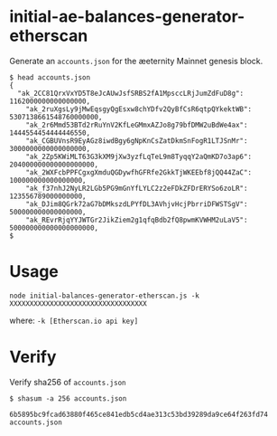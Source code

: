 # initial-ae-balances-generator-etherscan
Generate an `accounts.json` for the æeternity Mainnet genesis block.

```
$ head accounts.json
{
  "ak_2CC81QrxVxYD5T8eJcAUwJsfSRBS2fA1MpsccLRjJumZdFuD8g": 1162000000000000000,
    "ak_2ruXgsLy9jMwEqsgyQgEsxw8chYDfv2QyBfCsR6qtpQYkektWB": 5307138661548760000000,
    "ak_2r6Mmd53BTd2rRuYnV2KfLeGMmxAZJo8g79bfDMW2uBdWe4ax": 1444554454444446550,
    "ak_CGBUVnsR9EyAGz8iwdBgy6gNpKnCsZatDkmSnFogR1LTJSnMr": 3000000000000000000,
    "ak_2Zp5KWiMLT63G3kXM9jXw3yzfLqTeL9m8TyqqY2aQmKD7o3ap6": 204000000000000000000,
    "ak_2WXFcbPPFCgxgXmduQGDywfhGFRfe2GkkTjWKEEbf8jQQ44ZaC": 100000000000000000,
    "ak_f37nhJ2NyLR2LGb5PG9mGnYfLYLC2z2eFDkZFDrERYSo6zoLR": 123556789000000000,
    "ak_DJim8QGrk72aG7bDMkszdLPYfDL3AVhjvHcjPbrriDFWSTSgV": 500000000000000000,
    "ak_REvrRjqYYJWTGr2JikZiem2g1qfqBdb2fQ8pwmKVWHM2uLaV5": 500000000000000000000,
$
```

# Usage

`node initial-balances-generator-etherscan.js -k XXXXXXXXXXXXXXXXXXXXXXXXXXXXXXXXXX`

where: `-k [Etherscan.io api key]`

# Verify

Verify sha256 of `accounts.json`

```
$ shasum -a 256 accounts.json

6b5895bc9fcad63880f465ce841edb5cd4ae313c53bd39289da9ce64f263fd74  accounts.json
```
